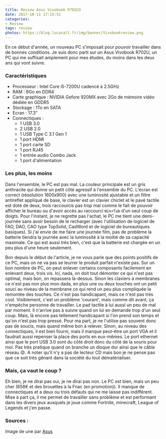 ```yaml
---
title: Review Asus Vivobook R702U3
date: 2017-10-11 17:15:51
categories:
- Review
tags: review
photos: https://blog.lucasalt.fr/img/banner/Vivobookreview.png
---
```


En ce début d'année, un nouveau PC s'imposait pour pouvoir travailler dans de bonnes conditions. Je suis donc parti sur un Asus Vivobook R702U, un PC qui me suffisait amplement pour mes études, du moins dans les deux ans qui vont suivre.

### Caractéristiques

- Processeur : Intel Core i5-7200U cadencé à 2.5GHz
- RAM : 8Go en DDR4
- Carte graphique : NVIDIA Gefore 920MX avec 2Go de mémoire vidéo dédiée en GDDR5
- Stockage : 1To en SATA
- Ecran : 17.3"
- Connectiques :
  - 1 USB 3.0
  - 2 USB 2.0
  - 1 USB Type C 3.1 Gen 1
  - 1 port HDMI
  - 1 port carte SD
  - 1 port RJ45
  - 1 entrée audio Combo Jack
  - 1 port d'alimentation

### Les plus, les moins

Dans l'ensemble, le PC est pas mal. La couleur principale est un gris anthracite qui donne un petit côté agressif à l'ensemble du PC. L'écran est correct (résolution 1600x900) avec une luminosité ajustable et un filtre antireflet appliqué de base, le clavier est un clavier chiclet et le pavé tactile est doté de deux, trois raccourcis pas trop mal comme le fait de pouvoir afficher le bureau ou d'avoir accès au raccourci `Win+Tab` d'un seul coup de doigts.
Pour l'instant, je ne regrette pas l'achat, le PC me tient une demi-journée sans avoir besoin de le recharger (avec l'utilisation de logiciel de FAO, DAO, CAO type TopSolid, CadWord et de logiciel de bureautiques basiques). Si j'ai envie de me faire une journée film, pas de problème la batterie tiendra la journée avec la luminosité à la moitié de sa capacité maximale. Ce qui est aussi très bien, c'est que la batterie est chargée en un peu plus d'une heure seulement.

Bon depuis le début de l'article, je ne vous parle que des points positifs de ce PC, mais on ne va pas se leurrer le produit parfait n'existe pas.
Sur un bon nombre de PC, on peut enlever certains composants facilement en enlevant deux, trois vis. Ici, nada, on doit tout démonter ce qui n'est pas optimal, mais bon, on repassera là-dessus. Sinon les claviers à membranes ce n'est pas non plus mon dada, en plus une ou deux touches ont un petit souci au niveau de la membrane ce qui rend un peu plus compliquée la remontée des touches. Ce n'est pas handicapant, mais ce n'est pas très cool. Visiblement, c'est un problème 'courant', mais comme dit avant, ça n'empêche personne de travailler. Le pad tactile à lui aussi un peu de mal par moment. Il n'arrive pas à suivre quand on lui en demande trop d'un seul coup. Mais, là encore pas tellement handicapant si l'on prend son temps et qu'on n'est pas trop pressé. Pour ma part, je ne l'utilise pas souvent donc pas de soucis, mais quand même bon à relever.
Sinon, au niveau des connectiques, il est bien fourni, mais il manque peut-être un port VGA et il faudrait aussi repenser la place des ports en eux-mêmes. Le port ethernet ainsi que le port USB 3.0 sont du côté droit donc du côté de la souris pour moi. Pas très pratique quand on branche un disque dur ainsi que le câble réseau :rage:. A noter qu'il n'y a pas de lecteur CD mais bon je ne pense pas que ce soit très gênant dans la société du tout dématérialiser.

### Mais, ça vaut le coup ?

Eh bien, je ne dirai pas oui, je ne dirai pas non. Le PC est bien, mais un peu cher (658€ et des brouettes à la Fnac (en promotion)). Il manque de connectiques et a deux ou trois défauts qui ne me laisse pas indifférent. Mise à part ça, il me permet de travailler sans problème et est performant dans les divers jeux auxquels je joue comme Fortnite, minecraft, League of Legends et j'en passe.

### Sources :
Image de une par [Asus](https://www.asus.com)